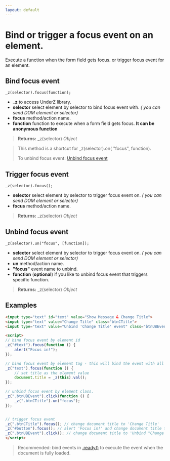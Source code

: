 ```yaml
---
layout: default
---
```

# Bind or trigger a focus event on an element.
Execute a function when the form field gets focus. or trigger focus event for an element.


## Bind focus event
`_z(selector).focus(function);`

* **_z** to access UnderZ library.
* **selector** select element by selector to bind focus event with. _( you can send DOM element or selector)_
* **focus** method/action name.
* **function** function to execute when a form field gets focus. **It can be anonymous function**

> **Returns:** _z(selector) _Object_

> This method is a shortcut for _z(selector).on( "focus", function).
> 
> To unbind focus event: [Unbind focus event](https://github.com/hlaCk/UnderZ/wiki/.focus()#unbind-focus-event)

## Trigger focus event
`_z(selector).focus();`

* **selector** select element by selector to trigger focus event on. _( you can send DOM element or selector)_
* **focus** method/action name.

> **Returns:** _z(selector) _Object_

## Unbind focus event
`_z(selector).un("focus", [function]);`

* **selector** select element by selector to trigger focus event on. _( you can send DOM element or selector)_
* **un** method/action name.
* **"focus"** event name to unbind.
* **function** (**optional**) if you like to unbind focus event that triggers specific function.

> **Returns:** _z(selector) _Object_

## Examples
```html
<input type="text" id="text" value="Show Message & Change Title">
<input type="text" value="Change Title" class="btnCTitle">
<input type="text" value="Unbind 'Change Title' event" class="btnUBEvent">

<script>
// bind focus event by element id
_z("#text").focus(function () { 
	alert("Focus in!");
});

// bind focus event by element tag - this will bind the event with all elements with "input" tag.
_z("text").focus(function () { 
	// set title as the element value
	document.title = _z(this).val();
});

// unbind focus event by element class.
_z(".btnUBEvent").click(function () {
	_z(".btnCTitle").un("focus");
});


// trigger focus event
_z(".btnCTitle").focus(); // change document title to 'Change Title'
_z("#button").focus(); // alert 'Focus in!' and change document title to 'Show Message & Change Title'
_z(".btnUBEvent").click(); // change document title to 'Unbind "Change Title" event' and unbind focus event on .btnCTitle button
</script>
```

> Recommended: bind events in [.ready()](https://github.com/hlaCk/UnderZ/wiki/.ready()) to execute the event when the document is fully loaded.
